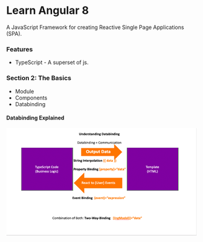 <h1>Learn Angular 8</h1>
<p>A JavaScript Framework for creating Reactive Single Page Applications (SPA).</p>

<h3>Features</h3>
<ul>
  <li>TypeScript - A superset of js.</li>
</ul>

<h3>Section 2: The Basics</h3>
<ul>
  <li>Module</li>
  <li>Components</li>
  <li>Databinding</li>
</ul>

<h4>Databinding Explained</h4>
<img src="assets/dataBindingNotes.png" alt="dBNotes">
